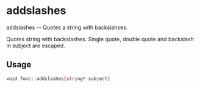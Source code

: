 # addslashes
addslashes -- Quotes a string with backslahses.

Quotes string with backslashes. Single quote, double quote and backslash in
subject are escaped.

## Usage
```sh
void func::addslashes(string* subject)
```

